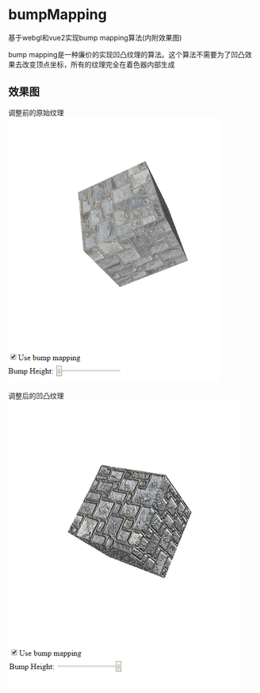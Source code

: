 # bumpMapping
基于webgl和vue2实现bump mapping算法(内附效果图)

bump mapping是一种廉价的实现凹凸纹理的算法。这个算法不需要为了凹凸效果去改变顶点坐标，所有的纹理完全在着色器内部生成

## 效果图

调整前的原始纹理
![image](https://github.com/rainsilence0911/bumpMapping/blob/master/snipshot/Capture.PNG)

调整后的凹凸纹理
![image](https://github.com/rainsilence0911/bumpMapping/blob/master/snipshot/Capture2.PNG)
